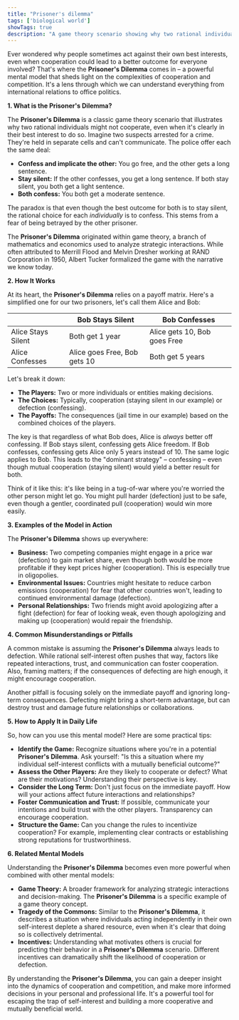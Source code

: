 ```yaml
---
title: "Prisoner's dilemma"
tags: ['biological world']
showTags: true
description: "A game theory scenario showing why two rational individuals might not cooperate even when it's in their best interest to do so."
---
```



Ever wondered why people sometimes act against their own best interests, even when cooperation could lead to a better outcome for everyone involved? That's where the **Prisoner's Dilemma** comes in – a powerful mental model that sheds light on the complexities of cooperation and competition. It's a lens through which we can understand everything from international relations to office politics.

**1. What is the Prisoner's Dilemma?**

The **Prisoner's Dilemma** is a classic game theory scenario that illustrates why two rational individuals might not cooperate, even when it's clearly in their best interest to do so. Imagine two suspects arrested for a crime. They're held in separate cells and can't communicate. The police offer each the same deal:

*   **Confess and implicate the other:** You go free, and the other gets a long sentence.
*   **Stay silent:** If the other confesses, you get a long sentence. If both stay silent, you both get a light sentence.
*   **Both confess:** You both get a moderate sentence.

The paradox is that even though the best outcome for both is to stay silent, the rational choice for each *individually* is to confess. This stems from a fear of being betrayed by the other prisoner.

The **Prisoner's Dilemma** originated within game theory, a branch of mathematics and economics used to analyze strategic interactions. While often attributed to Merrill Flood and Melvin Dresher working at RAND Corporation in 1950, Albert Tucker formalized the game with the narrative we know today.

**2. How It Works**

At its heart, the **Prisoner's Dilemma** relies on a payoff matrix. Here's a simplified one for our two prisoners, let's call them Alice and Bob:

|             | Bob Stays Silent | Bob Confesses |
|-------------|--------------------|---------------|
| Alice Stays Silent | Both get 1 year  | Alice gets 10, Bob goes Free |
| Alice Confesses  | Alice goes Free, Bob gets 10  | Both get 5 years |

Let's break it down:

*   **The Players:** Two or more individuals or entities making decisions.
*   **The Choices:** Typically, cooperation (staying silent in our example) or defection (confessing).
*   **The Payoffs:** The consequences (jail time in our example) based on the combined choices of the players.

The key is that regardless of what Bob does, Alice is *always* better off confessing. If Bob stays silent, confessing gets Alice freedom. If Bob confesses, confessing gets Alice only 5 years instead of 10. The same logic applies to Bob. This leads to the "dominant strategy" – confessing – even though mutual cooperation (staying silent) would yield a better result for both.

Think of it like this: it's like being in a tug-of-war where you're worried the other person might let go. You might pull harder (defection) just to be safe, even though a gentler, coordinated pull (cooperation) would win more easily.

**3. Examples of the Model in Action**

The **Prisoner's Dilemma** shows up everywhere:

*   **Business:** Two competing companies might engage in a price war (defection) to gain market share, even though both would be more profitable if they kept prices higher (cooperation). This is especially true in oligopolies.
*   **Environmental Issues:** Countries might hesitate to reduce carbon emissions (cooperation) for fear that other countries won't, leading to continued environmental damage (defection).
*   **Personal Relationships:** Two friends might avoid apologizing after a fight (defection) for fear of looking weak, even though apologizing and making up (cooperation) would repair the friendship.

**4. Common Misunderstandings or Pitfalls**

A common mistake is assuming the **Prisoner's Dilemma** always leads to defection. While rational self-interest often pushes that way, factors like repeated interactions, trust, and communication can foster cooperation. Also, framing matters; if the consequences of defecting are high enough, it might encourage cooperation.

Another pitfall is focusing solely on the immediate payoff and ignoring long-term consequences. Defecting might bring a short-term advantage, but can destroy trust and damage future relationships or collaborations.

**5. How to Apply It in Daily Life**

So, how can you use this mental model? Here are some practical tips:

*   **Identify the Game:** Recognize situations where you're in a potential **Prisoner's Dilemma**. Ask yourself: "Is this a situation where my individual self-interest conflicts with a mutually beneficial outcome?"
*   **Assess the Other Players:** Are they likely to cooperate or defect? What are their motivations? Understanding their perspective is key.
*   **Consider the Long Term:** Don't just focus on the immediate payoff. How will your actions affect future interactions and relationships?
*   **Foster Communication and Trust:** If possible, communicate your intentions and build trust with the other players. Transparency can encourage cooperation.
*   **Structure the Game:** Can you change the rules to incentivize cooperation? For example, implementing clear contracts or establishing strong reputations for trustworthiness.

**6. Related Mental Models**

Understanding the **Prisoner's Dilemma** becomes even more powerful when combined with other mental models:

*   **Game Theory:** A broader framework for analyzing strategic interactions and decision-making. The **Prisoner's Dilemma** is a specific example of a game theory concept.
*   **Tragedy of the Commons:** Similar to the **Prisoner's Dilemma**, it describes a situation where individuals acting independently in their own self-interest deplete a shared resource, even when it's clear that doing so is collectively detrimental.
*   **Incentives:** Understanding what motivates others is crucial for predicting their behavior in a **Prisoner's Dilemma** scenario. Different incentives can dramatically shift the likelihood of cooperation or defection.

By understanding the **Prisoner's Dilemma**, you can gain a deeper insight into the dynamics of cooperation and competition, and make more informed decisions in your personal and professional life. It's a powerful tool for escaping the trap of self-interest and building a more cooperative and mutually beneficial world.

